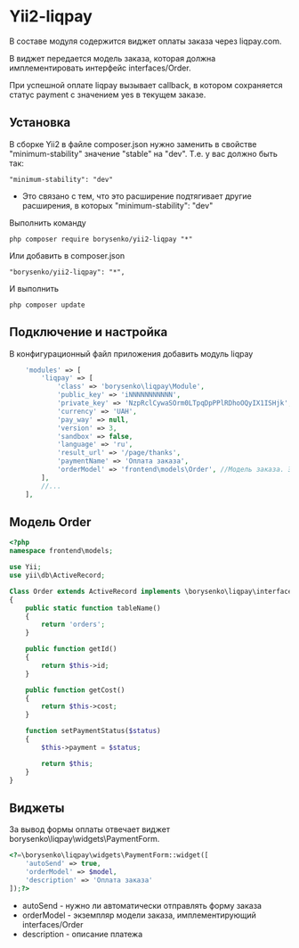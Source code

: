 Yii2-liqpay
==========
В составе модуля содержится виджет оплаты заказа через liqpay.com.

В виджет передается модель заказа, которая должна имплементировать интерфейс interfaces/Order.

При успешной оплате liqpay вызывает callback, в котором сохраняется статус payment c значением yes в текущем заказе.

Установка
---------------------------------
В сборке Yii2 в файле composer.json нужно заменить в свойстве "minimum-stability" значение "stable" на "dev".
Т.е. у вас должно быть так:
```
"minimum-stability": "dev"
```
- Это связано с тем, что это расширение подтягивает другие расширения, в которых "minimum-stability": "dev"


Выполнить команду

```
php composer require borysenko/yii2-liqpay "*"
```

Или добавить в composer.json

```
"borysenko/yii2-liqpay": "*",
```

И выполнить

```
php composer update
```

Подключение и настройка
---------------------------------
В конфигурационный файл приложения добавить модуль liqpay

```php
    'modules' => [
        'liqpay' => [
            'class' => 'borysenko\liqpay\Module',
            'public_key' => 'iNNNNNNNNNNN',
            'private_key' => 'NzpRclCywaSOrm0LTpqDpPPlRDhoOQyIX1ISHjk',
            'currency' => 'UAH',
            'pay_way' => null,
            'version' => 3,
            'sandbox' => false,
            'language' => 'ru',
            'result_url' => '/page/thanks',
            'paymentName' => 'Оплата заказа',
            'orderModel' => 'frontend\models\Order', //Модель заказа. Эта модель должна имплементировать интерфейс borysenko\liqpay\interfaces\Order. В момент списания денег будет вызываться $model->setPaymentStatus('yes').
        ],
        //...
    ],
```

Модель Order
---------------------------------
```php
<?php
namespace frontend\models;

use Yii;
use yii\db\ActiveRecord;

Class Order extends ActiveRecord implements \borysenko\liqpay\interfaces\Order
{
    public static function tableName()
    {
        return 'orders';
    }

    public function getId()
    {
        return $this->id;
    }

    public function getCost()
    {
        return $this->cost;
    }

    function setPaymentStatus($status)
    {
        $this->payment = $status;

        return $this;
    }
}
```

Виджеты
---------------------------------
За вывод формы оплаты отвечает виджет borysenko\liqpay\widgets\PaymentForm.

```php
<?=\borysenko\liqpay\widgets\PaymentForm::widget([
    'autoSend' => true,
    'orderModel' => $model,
    'description' => 'Оплата заказа'
]);?>
```

* autoSend - нужно ли автоматически отправлять форму заказа
* orderModel - экземпляр модели заказа, имплементирующий interfaces/Order
* description - описание платежа
